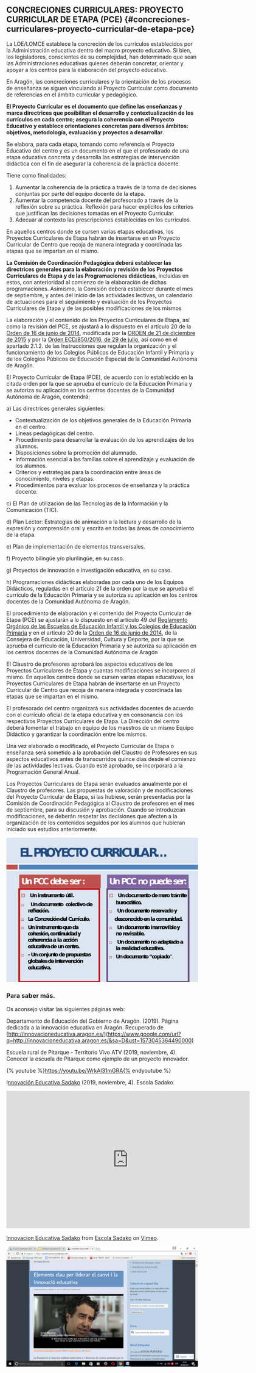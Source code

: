 ## CONCRECIONES CURRICULARES: PROYECTO CURRICULAR DE ETAPA (PCE) {#concreciones-curriculares-proyecto-curricular-de-etapa-pce}

La LOE/LOMCE establece la concreción de los currículos establecidos por la Administración educativa dentro del macro proyecto educativo. Si bien, los legisladores, conscientes de su complejidad, han determinado que sean las Administraciones educativas  quienes deberán concretar, orientar y apoyar a los centros para la elaboración del proyecto educativo.

En Aragón, las concreciones curriculares y la orientación de los procesos de enseñanza se siguen vinculando al Proyecto Curricular como documento de referencias en el ámbito curricular y pedagógico.

**El Proyecto Curricular es el documento que define las enseñanzas y  marca directrices que posibilitan el desarrollo y contextualización de los currículos en cada centro; asegura la coherencia con el Proyecto Educativo y establece orientaciones concretas para diversos ámbitos: objetivos, metodología, evaluación y proyectos a desarrollar**.

Se elabora, para cada etapa, tomando como referencia el Proyecto Educativo del centro y es un documento en el que el profesorado de una etapa educativa concreta y desarrolla las estrategias de intervención didáctica con el fin de asegurar la coherencia de la práctica docente.

Tiene como finalidades:

1.  Aumentar la coherencia de la práctica a través de la toma de decisiones conjuntas por parte del equipo docente  de la etapa.
2.  Aumentar la competencia docente del profesorado a través de la reflexión sobre su práctica. Reflexión para hacer explícitos los criterios que justifican las decisiones tomadas en el Proyecto Curricular.
3.  Adecuar al contexto las prescripciones establecidas en los currículos.

En aquellos centros donde se cursen varias etapas educativas, los Proyectos Curriculares de Etapa habrán de insertarse en un Proyecto Curricular de Centro que recoja de manera integrada y coordinada las etapas que se impartan en el mismo.

**La Comisión de Coordinación Pedagógica deberá establecer las directrices generales para la elaboración y revisión de los Proyectos Curriculares de Etapa y de las Programaciones didácticas**, incluidas en estos, con anterioridad al comienzo de la elaboración de dichas programaciones. Asimismo, la Comisión deberá establecer durante el mes de septiembre, y antes del inicio de las actividades lectivas, un calendario de actuaciones para el seguimiento y evaluación de los Proyectos Curriculares de Etapa y de las posibles modificaciones de los mismos

La elaboración y el contenido de los Proyectos Curriculares de Etapa, así como la revisión del PCE, se ajustará a lo dispuesto en el artículo 20 de la [Orden de 16 de junio de 2014](http://www.boa.aragon.es/cgi-bin/EBOA/BRSCGI?CMD=VEROBJ&MLKOB=798381820606), modificada por la [ORDEN de 21 de diciembre de 2015](http://www.boa.aragon.es/cgi-bin/EBOA/BRSCGI?CMD=VEROBJ&MLKOB=887508504646) y por la [Orden ECD/850/2016, de 29 de julio](http://www.boa.aragon.es/cgi-bin/EBOA/BRSCGI?CMD=VEROBJ&MLKOB=921670621818), así como en el apartado 2.1.2\. de las Instrucciones que regulan la organización y el funcionamiento de los Colegios Públicos de Educación Infantil y Primaria y de los Colegios Públicos de Educación Especial de la Comunidad Autónoma de Aragón.

El Proyecto Curricular de Etapa (PCE), de acuerdo con lo establecido en la citada orden por la que se aprueba el currículo de la Educación Primaria y se autoriza su aplicación en los centros docentes de la Comunidad Autónoma de Aragón, contendrá:

a) Las directrices generales siguientes:

*   Contextualización de los objetivos generales de la Educación Primaria en el centro.
*   Líneas pedagógicas del centro.
*   Procedimiento para desarrollar la evaluación de los aprendizajes de los alumnos.
*   Disposiciones sobre la promoción del alumnado.
*   Información esencial a las familias sobre el aprendizaje y evaluación de los alumnos.
*   Criterios y estrategias para la coordinación entre áreas de conocimiento, niveles y etapas.
*   Procedimientos para evaluar los procesos de enseñanza y la práctica docente.

c) El Plan de utilización de las Tecnologías de la Información y la Comunicación (TIC).

 d) Plan Lector: Estrategias de animación a la lectura y desarrollo de la expresión y comprensión oral y escrita en todas las áreas de conocimiento de la etapa.

e) Plan de implementación de elementos transversales.

f) Proyecto bilingüe y/o plurilingüe, en su caso.

g) Proyectos de innovación e investigación educativa, en su caso.

h) Programaciones didácticas elaboradas por cada uno de los Equipos Didácticos, reguladas en el artículo 21 de la orden por la que se aprueba el currículo de la Educación Primaria y se autoriza su aplicación en los centros docentes de la Comunidad Autónoma de Aragón.

 El procedimiento de elaboración y el contenido del Proyecto Curricular de Etapa (PCE) se ajustarán a lo dispuesto en el artículo 49 del [Reglamento Orgánico de las Escuelas de Educación Infantil y los Colegios de Educación Primaria](https://www.boe.es/boe/dias/1996/02/20/pdfs/A06061-06074.pdf) y en el artículo 20 de la [Orden de 16 de junio de 2014](http://www.boa.aragon.es/cgi-bin/EBOA/BRSCGI?CMD=VEROBJ&MLKOB=798381820606), de la Consejera de Educación, Universidad, Cultura y Deporte, por la que se aprueba el currículo de la Educación Primaria y se autoriza su aplicación en los centros docentes de la Comunidad Autónoma de Aragón

El Claustro de profesores aprobará los aspectos educativos de los Proyectos Curriculares de Etapa y cuantas modificaciones se incorporen al mismo. En aquellos centros donde se cursen varias etapas educativas, los Proyectos Curriculares de Etapa habrán de insertarse en un Proyecto Curricular de Centro que recoja de manera integrada y coordinada las etapas que se impartan en el mismo.

El profesorado del centro organizará sus actividades docentes de acuerdo con el currículo oficial de la etapa educativa y en consonancia con los respectivos Proyectos Curriculares de Etapa. La Dirección del centro deberá fomentar el trabajo en equipo de los maestros de un mismo Equipo Didáctico y garantizar la coordinación entre los mismos.

Una vez elaborado o modificado, el Proyecto Curricular de Etapa o enseñanza será sometido a la aprobación del Claustro de Profesores en sus aspectos educativos antes de transcurridos quince días desde el comienzo de las actividades lectivas. Cuando esté aprobado, se incorporará a la Programación General Anual.

Los Proyectos Curriculares de Etapa serán evaluados anualmente por el Claustro de profesores. Las propuestas de valoración y de modificaciones del Proyecto Curricular de Etapa, si las hubiese, serán presentadas por la Comisión de Coordinación Pedagógica al Claustro de profesores en el mes de septiembre, para su discusión y aprobación. Cuando se introduzcan modificaciones, se deberán respetar las decisiones que afecten a la organización de los contenidos seguidos por los alumnos que hubieran iniciado sus estudios anteriormente.

![Figura 8: Elaboración propia.](/images/image10.png)


### Para saber más.

Os aconsejo visitar las siguientes páginas web:

Departamento de Educación del Gobierno de Aragón. (2019). Página dedicada a la innovación educativa en Aragón. Recuperado de [http://innovacioneducativa.aragon.es/](https://www.google.com/url?q=http://innovacioneducativa.aragon.es/&sa=D&ust=1573045364490000)

Escuela rural de Pitarque - Territorio Vivo ATV (2019, noviembre, 4). Conocer la escuela de Pitarque como ejemplo de un proyecto innovador.

{% youtube %}https://youtu.be/WrkAl31mGRA{% endyoutube %}

I[nnovación Educativa Sadako](https://vimeo.com/194020446) (2019, noviembre, 4). Escola Sadako.  

<iframe src="https://player.vimeo.com/video/194020446" width="640" height="360" frameborder="0" allow="autoplay; fullscreen" allowfullscreen></iframe>
<p><a href="https://vimeo.com/194020446">Innovacion Educativa Sadako</a> from <a href="https://vimeo.com/user8658759">Escola Sadako</a> on <a href="https://vimeo.com">Vimeo</a>.</p>

![](/images/image2.png)